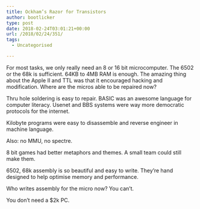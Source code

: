 ```yaml
---
title: Ockham’s Razor for Transistors
author: bootlicker
type: post
date: 2018-02-24T03:01:21+00:00
url: /2018/02/24/351/
tags:
  - Uncategorised

---
```

For most tasks, we only really need an 8 or 16 bit microcomputer. The 6502 or the 68k is sufficient. 64KB to 4MB RAM is enough. The amazing thing about the Apple II and TTL was that it encouraged hacking and modification. Where are the micros able to be repaired now?

Thru hole soldering is easy to repair. BASIC was an awesome language for computer literacy. Usenet and BBS systems were way more democratic protocols for the internet.

Kilobyte programs were easy to disassemble and reverse engineer in machine language.

Also: no MMU, no spectre.

8 bit games had better metaphors and themes. A small team could still make them.

6502, 68k assembly is so beautiful and easy to write. They&#8217;re hand designed to help optimise memory and performance.

Who writes assembly for the micro now? You can&#8217;t.

You don&#8217;t need a $2k PC.
